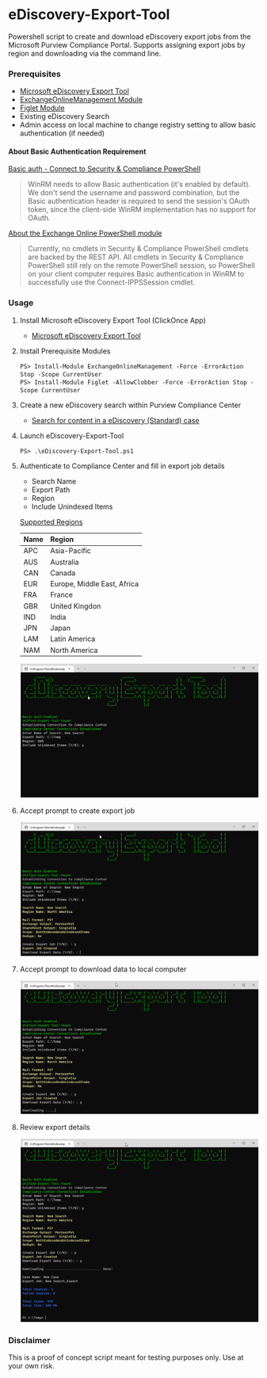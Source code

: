 # eDiscovery-Export-Tool

Powershell script to create and download eDiscovery export jobs from the Microsoft Purview Compliance Portal. Supports assigning export jobs by region and downloading via the command line.

### Prerequisites

- [Microsoft eDiscovery Export Tool](https://learn.microsoft.com/en-us/microsoft-365/compliance/ediscovery-configure-edge-to-export-search-results?view=o365-worldwide)
- [ExchangeOnlineManagement Module](https://www.powershellgallery.com/packages/ExchangeOnlineManagement/)
- [Figlet Module](https://www.powershellgallery.com/packages/Figlet/)
- Existing eDiscovery Search
- Admin access on local machine to change registry setting to allow basic authentication (if needed)

#### About Basic Authentication Requirement

[Basic auth - Connect to Security & Compliance PowerShell](https://learn.microsoft.com/en-us/powershell/exchange/basic-auth-connect-to-scc-powershell?view=exchange-ps)

> WinRM needs to allow Basic authentication (it's enabled by default). We don't send the username and password combination, but the Basic authentication header is required to send the session's OAuth token, since the client-side WinRM implementation has no support for OAuth.

[About the Exchange Online PowerShell module](https://learn.microsoft.com/en-us/powershell/exchange/exchange-online-powershell-v2?view=exchange-ps#updates-for-version-300-the-exo-v3-module)
> Currently, no cmdlets in Security & Compliance PowerShell cmdlets are backed by the REST API. All cmdlets in Security & Compliance PowerShell still rely on the remote PowerShell session, so PowerShell on your client computer requires Basic authentication in WinRM to successfully use the Connect-IPPSSession cmdlet.


### Usage

1. Install Microsoft eDiscovery Export Tool (ClickOnce App)

	- [Microsoft eDiscovery Export Tool](https://complianceclientsdf.blob.core.windows.net/v16/Microsoft.Office.Client.Discovery.UnifiedExportTool.application) 


2. Install Prerequisite Modules

	```
	PS> Install-Module ExchangeOnlineManagement -Force -ErrorAction Stop -Scope CurrentUser
	PS> Install-Module Figlet -AllowClobber -Force -ErrorAction Stop -Scope CurrentUser
	```

3. Create a new eDiscovery search within Purview Compliance Center

	- [Search for content in a eDiscovery (Standard) case](https://learn.microsoft.com/en-us/microsoft-365/compliance/ediscovery-search-for-content?source=recommendations&view=o365-worldwide)
	<p>

4. Launch eDiscovery-Export-Tool

	```
	PS> .\eDiscovery-Export-Tool.ps1
	```

5. Authenticate to Compliance Center and fill in export job details

	- Search Name
	- Export Path
	- Region
	- Include Unindexed Items

	[Supported Regions](https://learn.microsoft.com/en-us/powershell/module/exchange/set-compliancesecurityfilter?view=exchange-ps#-region)

	| Name |            Region           |
	|------|-----------------------------|
	| APC  | Asia-Pacific                |
	| AUS  | Australia                   |
	| CAN  | Canada                      |
	| EUR  | Europe, Middle East, Africa |
	| FRA  | France                      |
	| GBR  | United Kingdon              |
	| IND  | India                       |
	| JPN  | Japan                       |
	| LAM  | Latin America               |
	| NAM  | North America               |
	<p>

	<img src="images/img1.png" style="border: 1px solid white">

6. Accept prompt to create export job

	<img src="images/img2.png" style="border: 1px solid white">

7. Accept prompt to download data to local computer

	<img src="images/img3.png" style="border: 1px solid white">

8. Review export details

	<img src="images/img4.png" style="border: 1px solid white">

### Disclaimer

This is a proof of concept script meant for testing purposes only. Use at your own risk.
